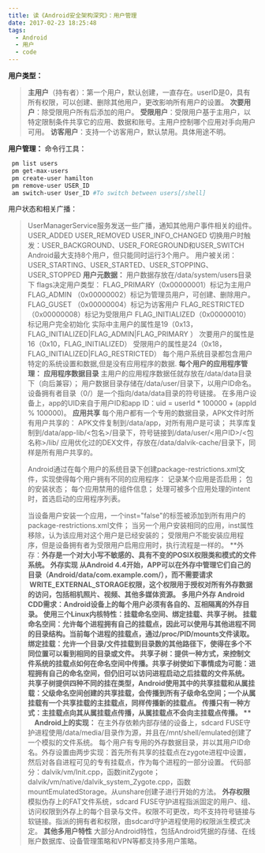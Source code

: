 ```yaml
---
title: 读《Android安全架构深究》：用户管理
date: 2017-02-23 18:25:48
tags:
  - Android
  - 用户
  - code
---
```


**用户类型：**
> **主用户**（持有者）：第一个用户，默认创建，一直存在。userID是0，具有所有权限，可以创建、删除其他用户，更改影响所有用户的设置。
> **次要用户**：除受限用户所有后添加的用户。
> **受限用户**：受限用户基于主用户，以特定限制条件共享它的应用、数据和账号。主用户控制哪个应用对手向用户可用。
> **访客用户**：支持一个访客用户，默认禁用。具体用途不明。
<!--more-->
**用户管理：**
命令行工具：

```Bash
 pm list users
 pm get-max-users
 pm create-user hamilton
 pm remove-user USER_ID
 am switch-user User_ID #To switch between users[/shell]
```

用户状态和相关广播：
> UserManagerService服务发送一些广播，通知其他用户事件相关的组件。
> USER_ADDED
> USER_REMOVED
> USER_INFO_CHANGED
> 切换用户时触发：USER_BACKGROUND、USER_FOREGROUND和USER_SWITCH
> Android最大支持8个用户，但只能同时运行3个用户。
> 用户被关闭：USER_STARTING、USER_STARTED、USER_STOPPING、USER_STOPPED
**用户元数据：**
> 用户数据存放在/data/system/users目录下
> flags决定用户类型：
> FLAG_PRIMARY（0x00000001）标记为主用户
> FLAG_ADMIN （0x00000002）标记为管理员用户，可创建、删除用户。
> FLAG_GUSET （0x00000004）标记为访客用户
> FLAG_RESTRICTED（0x00000008）标记为受限用户
> FLAG_INITIALIZED（0x00000010）标记用户完全初始化
> 实际中主用户的属性是19（0x13，FLAG_INITIALIZED|FLAG_ADMIN|FLAG_PRIMARY ）
> 次要用户的属性是16（0x10，FLAG_INITIALIZED）
> 受限用户的属性是24（0x18，FLAG_INITIALIZED|FLAG_RESTRICTED）
> 每个用户系统目录都包含用户特定的系统设置和数据,但是没有应用程序的数据.
**每个用户的应用程序管理：**
> **应用程序数据目录**
> 主用户的应用程序数据任就存放在/data/data目录下（向后兼容）；
> 用户数据目录存储在/data/user/目录下，以用户ID命名。设备拥有者目录（0/）是一个指向/data/data目录的符号链接。
> 在多用户设备上，app的UID来自于用户ID和app ID：uid = userId * 100000 + (appId % 100000)。
> **应用共享**
> 每个用户都有一个专用的数据目录，APK文件时所有用户共享的：
> APK文件复制到/data/app，对所有用户是可读；
> 共享库复制到/data/app-lib/&lt;包名&gt;/目录下，符号链接到/data/user/&lt;用户ID&gt;/&lt;包名称&gt;/lib/
> 应用优化过的DEX文件，存放在/data/dalvik-cache/目录下，同样是所有用户共享的。
>
> Android通过在每个用户的系统目录下创建package-restrictions.xml文件，实现使得每个用户拥有不同的应用程序：
> 记录某个应用是否启用；
> 包的安装状态；
> 每个应用禁用的组件信息；
> 处理可被多个应用处理的intent时，首选启动的应用程序列表。
>
> 当设备用户安装一个应用，一个inst="false"的标签被添加到所有用户的package-restrictions.xml文件；
> 当另一个用户安装相同的应用，inst属性移除，认为该应用对这个用户是已经安装的；
> 受限用户不能安装应用程序，但是设备拥有者为受限用户启用应用时，执行流程是一样的。
**外存：**外存是一个对大小写不敏感的、具有不变的POSIX权限类和模式的文件系统。
> **外存实现**
> 从Android 4.4开始，APP可以在外存中管理它们自己的目录（Android/data/com.example.com/），而不需要请求       WRITE_EXTERNAL_STORAGE权限，这个权限用于授权对所有外存数据的访问，包括相机照片、视频、其他多媒体资源。
> **多用户外存**
> Android CDD需求：Android设备上的每个用户必须有各自的、互相隔离的外存目录。
> 使用三个Linux内核特性：挂载命名空间、绑定挂载、共享子树。
> 挂载命名空间：允许每个进程拥有自己的挂载点，因此可以使用与其他进程不同的目录结构。当前每个进程的挂载点，通过/proc/PID/mounts文件读取。
> 绑定挂载：允许一个目录/文件挂载到目录数的其他路径下，使得在多个不同位置可以看到相同的目录或文件。
> 共享子树：提供一种方式，来控制文件系统的挂载点如何在命名空间中传播。共享子树使如下事情成为可能：进程拥有自己的命名空间，但仍旧可以访问进程启动之后挂载的文件系统。
> 共享子树提供四种不同的挂在类型，Android使用其中的共享挂载和从属挂载：父级命名空间创建的共享挂载，会传播到所有子级命名空间；一个从属挂载有一个共享挂载的主挂载点，同样传播新的挂载点。
> 传播只有一种方式：主挂载点向其从属挂载点传播，从属挂载点不会向主挂载点传播。
**        Android上的实现：**
> 在主外存依赖内部存储的设备上，sdcard FUSE守护进程使用/data/media/目录作为源，并且在/mnt/shell/emulated创建了一个模拟的文件系统。
> 每个用户有专用的外存数据目录，并以其用户ID命名。外存设置由两步实现：首先所有共享的挂载点在zygote进程中设置，然后对各自进程可见的专有挂载点，作为每个进程的一部分设置。
> 代码部分：dalvik/vm/Init.cpp，函数initZygote；dalvik/vm/native/dalvik_system_Zygote.cpp，函数mountEmulatedStorage。从unshare创建子进行开始的方法。
**外存权限**
> 模拟伪存上的FAT文件系统，sdcard FUSE守护进程指派固定的用户、组、访问权限到外存上的每个目录与文件。权限不可更改，均不支持符号链接与软链接。指派的拥有者和权限，由sdcard守护进程使用的权限派生模式决定。
**其他多用户特性**
> 大部分Android特性，包括Android凭据的存储、在线账户数据库、设备管理策略和VPN等都支持多用户策略。
